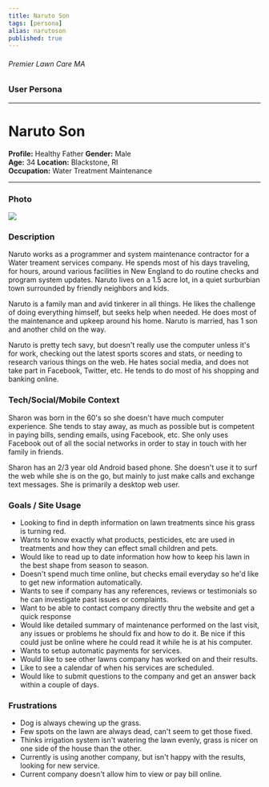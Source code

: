 ```yaml
---
title: Naruto Son
tags: [persona]
alias: narutoson
published: true
---
```


###### Premier Lawn Care MA

### User Persona

***

# Naruto Son
**Profile:** Healthy Father 
**Gender:** Male  
**Age:** 34 
**Location:** Blackstone, RI  
**Occupation:** Water Treatment Maintenance

***

### Photo
![](https://raw.github.com/studiochakra/studiochakra.github.io/master/clients/premierlawncarema/docs/assets/persona-3.jpg)

### Description
Naruto works as a programmer and system maintenance contractor for a Water treament services company. He spends most of his days traveling, for hours, around various facilities in New England to do routine checks and program system updates.  Naruto lives on a 1.5 acre lot, in a quiet surburbian town surrounded by friendly neighbors and kids.

Naruto is a family man and avid tinkerer in all things. He likes the challenge of doing everything himself, but seeks help when needed. He does most of the maintenance and upkeep around his home. Naruto is married, has 1 son and another child on the way.

Naruto is pretty tech savy, but doesn't really use the computer unless it's for work, checking out the latest sports scores and stats, or needing to research various things on the web. He hates social media, and does not take part in Facebook, Twitter, etc. He tends to do most of his shopping and banking online.

### Tech/Social/Mobile Context
Sharon was born in the 60's so she doesn't have much computer experience. She tends to stay away, as much as possible but is competent in paying bills, sending emails, using Facebook, etc. She only uses Facebook out of all the social networks in order to stay in touch with her family in friends.

Sharon has an 2/3 year old Android based phone. She doesn't use it to surf the web while she is on the go, but mainly to just make calls and exchange text messages. She is primarily a desktop web user.


### Goals / Site Usage
* Looking to find in depth information on lawn treatments since his grass is turning red.
* Wants to know exactly what products, pesticides, etc are used in treatments and how they can effect small children and pets.
* Would like to read up to date information how how to keep his lawn in the best shape from season to season.
* Doesn't spend much time online, but checks email everyday so he'd like to get new information automatically.
* Wants to see if company has any references, reviews or testimonials so he can investigate past issues or complaints.
* Want to be able to contact company directly thru the website and get a quick response
* Would like detailed summary of maintenance performed on the last visit, any issues or problems he should fix and how to do it. Be nice if this could just be online where he could read it while he is at his computer.
* Wants to setup automatic payments for services.
* Would like to see other lawns company has worked on and their results.
* Like to see a calendar of when his services are scheduled.
* Would like to submit questions to the company and get an answer back within a couple of days.

### Frustrations
* Dog is always chewing up the grass.
* Few spots on the lawn are always dead, can't seem to get those fixed.
* Thinks irrigation system isn't watering the lawn evenly, grass is nicer on one side of the house than the other.
* Currently is using another company, but isn't happy with the results, looking for new service.
* Current company doesn't allow him to view or pay bill online.

